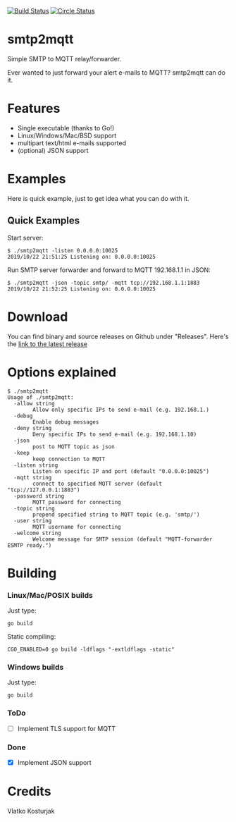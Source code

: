 [![Build Status](https://travis-ci.org/kost/smtp2mqtt.png)](https://travis-ci.org/kost/smtp2mqtt)
[![Circle Status](https://circleci.com/gh/kost/smtp2mqtt.svg?style=shield&circle-token=:circle-token)](https://circleci.com/gh/kost/smtp2mqtt)

# smtp2mqtt

Simple SMTP to MQTT relay/forwarder.

Ever wanted to just forward your alert e-mails to MQTT? smtp2mqtt can do it.

# Features

-   Single executable (thanks to Go!)
-   Linux/Windows/Mac/BSD support
-   multipart text/html e-mails supported
-   (optional) JSON support

# Examples

Here is quick example, just to get idea what you can do with it.

## Quick Examples

Start server:

    $ ./smtp2mqtt -listen 0.0.0.0:10025
    2019/10/22 21:51:25 Listening on: 0.0.0.0:10025

Run SMTP server forwarder and forward to MQTT 192.168.1.1 in JSON:

    $ ./smtp2mqtt -json -topic smtp/ -mqtt tcp://192.168.1.1:1883
    2019/10/22 21:52:25 Listening on: 0.0.0.0:10025

# Download

You can find binary and source releases on Github under "Releases". Here's the [link to the latest release](https://github.com/kost/smtp2mqtt/releases/latest)

# Options explained

    $ ./smtp2mqtt
    Usage of ./smtp2mqtt:
      -allow string
        	Allow only specific IPs to send e-mail (e.g. 192.168.1.)
      -debug
        	Enable debug messages
      -deny string
        	Deny specific IPs to send e-mail (e.g. 192.168.1.10)
      -json
        	post to MQTT topic as json
      -keep
        	keep connection to MQTT
      -listen string
        	Listen on specific IP and port (default "0.0.0.0:10025")
      -mqtt string
        	connect to specified MQTT server (default "tcp://127.0.0.1:1883")
      -password string
        	MQTT password for connecting
      -topic string
        	prepend specified string to MQTT topic (e.g. 'smtp/')
      -user string
        	MQTT username for connecting
      -welcome string
        	Welcome message for SMTP session (default "MQTT-forwarder ESMTP ready.")

# Building

### Linux/Mac/POSIX builds

Just type:

    go build

Static compiling:

    CGO_ENABLED=0 go build -ldflags "-extldflags -static"

### Windows builds

Just type:

    go build

### ToDo

-   [ ] Implement TLS support for MQTT

### Done

-   [x] Implement JSON support

# Credits

Vlatko Kosturjak
